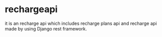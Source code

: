 # rechargeapi
it is an recharge api which includes
recharge plans api and recharge api made
by using Django rest framework.
